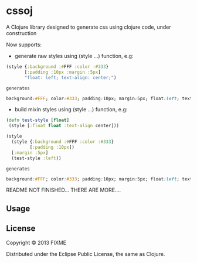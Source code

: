 # cssoj

A Clojure library designed to generate css using clojure code, under construction

Now supports:

 - generate raw styles using (style ...) function, e.g:

```clojure
(style {:background :#FFF :color :#333}
       [:padding :10px :margin :5px]
	   "float: left; text-align: center;")
```

	generates

```css
background:#FFF; color:#333; padding:10px; margin:5px; float:left; text-align:center;
```

 - build mixin styles using (style ...) function, e.g:
	
```clojure
(defn test-style [float]
 (style [:float float :text-align center]))

(style 
  (style {:background :#FFF :color :#333}
         [:padding :10px])
  [:margin :5px]
  (test-style :left))
```
	generates

```css
background:#FFF; color:#333; padding:10px; margin:5px; float:left; text-align:center;
```

README NOT FINISHED... THERE ARE MORE....

## Usage



## License

Copyright © 2013 FIXME

Distributed under the Eclipse Public License, the same as Clojure.
